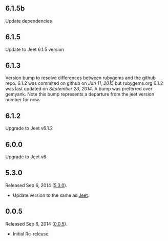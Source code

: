 ## 6.1.5b

Update dependencies

## 6.1.5

Update to Jeet 6.1.5 version

## 6.1.3

Version bump to resolve differences between rubygems and the github repo.
6.1.2 was commited on github on _Jan 11, 2015_ but rubygems.org 6.1.2 was last updated on _September 23, 2014_.
A bump was preferred over gemyank. Note this bump represents a departure from the jeet version number for now.

## 6.1.2

Upgrade to Jeet v6.1.2

## 6.0.0

Upgrade to Jeet v6

## 5.3.0

Released Sep 6, 2014 ([5.3.0](https://github.com/corysimmons/jeet-rails/tree/v5.3.0)).

* Update version to the same as [Jeet](https://github.com/mojotech/jeet/).

## 0.0.5

Released Sep 6, 2014 ([0.0.5](https://github.com/corysimmons/jeet-rails/tree/v0.0.5)).

* Initial Re-release.

